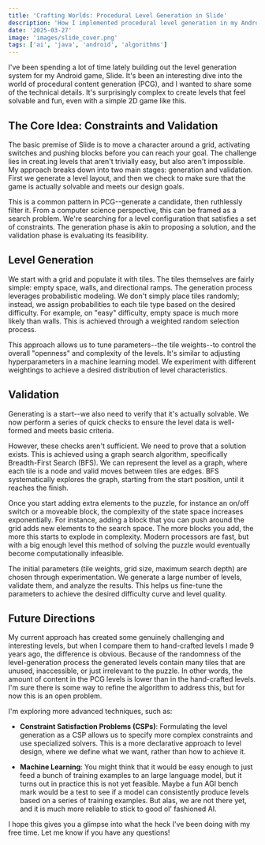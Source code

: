 ```yaml
---
title: 'Crafting Worlds: Procedural Level Generation in Slide'
description: 'How I implemented procedural level generation in my Android game'
date: '2025-03-27'
image: 'images/slide_cover.png'
tags: ['ai', 'java', 'android', 'algorithms']
---
```


I've been spending a lot of time lately building out the level generation system for my Android game, Slide. It's been an interesting dive into the world of procedural content generation (PCG), and I wanted to share some of the technical details. It's surprisingly complex to create levels that feel solvable and fun, even with a simple 2D game like this.

## The Core Idea: Constraints and Validation

The basic premise of Slide is to move a character around a grid, activating switches and pushing blocks before you can reach your goal. The challenge lies in creat.ing levels that aren't trivially easy, but also aren't impossible. My approach breaks down into two main stages: generation and validation. First we generate a level layout, and then we check to make sure that the game is actually solvable and meets our design goals.

This is a common pattern in PCG--generate a candidate, then ruthlessly filter it. From a computer science perspective, this can be framed as a search problem. We're searching for a level configuration that satisfies a set of constraints. The generation phase is akin to proposing a solution, and the validation phase is evaluating its feasibility.

## Level Generation

We start with a grid and populate it with tiles. The tiles themselves are fairly simple: empty space, walls, and directional ramps. The generation process leverages probabilistic modeling. We don't simply place tiles randomly; instead, we assign probabilities to each tile type based on the desired difficulty. For example, on "easy" difficulty, empty space is much more likely than walls. This is achieved through a weighted random selection process.

This approach allows us to tune parameters--the tile weights--to control the overall "openness" and complexity of the levels. It's similar to adjusting hyperparameters in a machine learning model. We experiment with different weightings to achieve a desired distribution of level characteristics.

## Validation

Generating is a start--we also need to verify that it's actually solvable. We now perform a series of quick checks to ensure the level data is well-formed and meets basic criteria.

However, these checks aren't sufficient. We need to prove that a solution exists. This is achieved using a graph search algorithm, specifically Breadth-First Search (BFS). We can represent the level as a graph, where each tile is a node and valid moves between tiles are edges. BFS systematically explores the graph, starting from the start position, until it reaches the finish.

Once you start adding extra elements to the puzzle, for instance an on/off switch or a moveable block, the complexity of the state space increases exponentially. For instance, adding a block that you can push around the grid adds new elements to the search space. The more blocks you add, the more this starts to explode in complexity. Modern processors are fast, but with a big enough level this method of solving the puzzle would eventually become computationally infeasible.

The initial parameters (tile weights, grid size, maximum search depth) are chosen through experimentation. We generate a large number of levels, validate them, and analyze the results. This helps us fine-tune the parameters to achieve the desired difficulty curve and level quality.

## Future Directions

My current approach has created some genuinely challenging and interesting levels, but when I compare them to hand-crafted levels I made 9 years ago, the difference is obvious. Because of the randomness of the level-generation process the generated levels contain many tiles that are unused, inaccessible, or just irrelevant to the puzzle. In other words, the amount of content in the PCG levels is lower than in the hand-crafted levels. I'm sure there is some way to refine the algorithm to address this, but for now this is an open problem.

I'm exploring more advanced techniques, such as:

- **Constraint Satisfaction Problems (CSPs)**: Formulating the level generation as a CSP allows us to specify more complex constraints and use specialized solvers. This is a more declarative approach to level design, where we define what we want, rather than how to achieve it.

- **Machine Learning**: You might think that it would be easy enough to just feed a bunch of training examples to an large language model, but it turns out in practice this is not yet feasible. Maybe a fun AGI bench mark would be a test to see if a model can consistently produce levels based on a series of training examples. But alas, we are not there yet, and it is much more reliable to stick to good ol' fashioned AI.

I hope this gives you a glimpse into what the heck I've been doing with my free time. Let me know if you have any questions!
